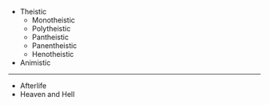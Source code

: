 - Theistic
  - Monotheistic
  - Polytheistic
  - Pantheistic
  - Panentheistic
  - Henotheistic
- Animistic

---
- Afterlife
- Heaven and Hell
